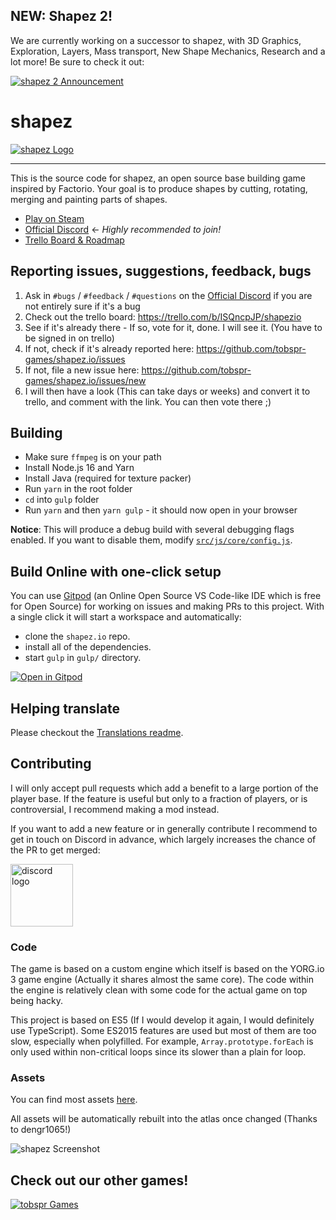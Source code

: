 ## NEW: Shapez 2!

We are currently working on a successor to shapez, with 3D Graphics, Exploration, Layers, Mass transport, New Shape
Mechanics, Research and a lot more! Be sure to check it out:

<a href="https://tobspr.io/shapez-2" title="shapez 2">
    <img src="https://i.imgur.com/6T7UP3p.png" alt="shapez 2 Announcement">
</a>

<br>

# shapez

<a href="https://get.shapez.io/ghi" title="shapez on Steam">
    <img src="https://i.imgur.com/ihW2bUE.png" alt="shapez Logo">
</a>

<hr>
This is the source code for shapez, an open source base building game inspired by Factorio.
Your goal is to produce shapes by cutting, rotating, merging and painting parts of shapes.

- [Play on Steam](https://get.shapez.io/ghr)
- [Official Discord](https://discord.com/invite/HN7EVzV) <- _Highly recommended to join!_
- [Trello Board & Roadmap](https://trello.com/b/ISQncpJP/shapezio)

## Reporting issues, suggestions, feedback, bugs

1. Ask in `#bugs` / `#feedback` / `#questions` on the [Official Discord](https://discord.com/invite/HN7EVzV) if you are
   not entirely sure if it's a bug
2. Check out the trello board: https://trello.com/b/ISQncpJP/shapezio
3. See if it's already there - If so, vote for it, done. I will see it. (You have to be signed in on trello)
4. If not, check if it's already reported here: https://github.com/tobspr-games/shapez.io/issues
5. If not, file a new issue here: https://github.com/tobspr-games/shapez.io/issues/new
6. I will then have a look (This can take days or weeks) and convert it to trello, and comment with the link. You can
   then vote there ;)

## Building

- Make sure `ffmpeg` is on your path
- Install Node.js 16 and Yarn
- Install Java (required for texture packer)
- Run `yarn` in the root folder
- `cd` into `gulp` folder
- Run `yarn` and then `yarn gulp` - it should now open in your browser

**Notice**: This will produce a debug build with several debugging flags enabled. If you want to disable them,
modify [`src/js/core/config.js`](src/js/core/config.js).

## Build Online with one-click setup

You can use [Gitpod](https://www.gitpod.io/) (an Online Open Source VS Code-like IDE which is free for Open Source) for
working on issues and making PRs to this project. With a single click it will start a workspace and automatically:

- clone the `shapez.io` repo.
- install all of the dependencies.
- start `gulp` in `gulp/` directory.

[![Open in Gitpod](https://gitpod.io/button/open-in-gitpod.svg)](https://gitpod.io/#https://github.com/tobspr-games/shapez.io)

## Helping translate

Please checkout the [Translations readme](translations/).

## Contributing

I will only accept pull requests which add a benefit to a large portion of the player base. If the feature is useful but
only to a fraction of players, or is controversial, I recommend making a mod instead.

If you want to add a new feature or in generally contribute I recommend to get in touch on Discord in advance, which
largely increases the chance of the PR to get merged:

<a href="https://discord.com/invite/HN7EVzV" target="_blank">
<img src="https://i.imgur.com/SoawBhW.png" alt="discord logo" width="100">
</a>

### Code

The game is based on a custom engine which itself is based on the YORG.io 3 game engine (Actually it shares almost the
same core).
The code within the engine is relatively clean with some code for the actual game on top being hacky.

This project is based on ES5 (If I would develop it again, I would definitely use TypeScript). Some ES2015 features are
used but most of them are too slow, especially when polyfilled. For example, `Array.prototype.forEach` is only used
within non-critical loops since its slower than a plain for loop.

### Assets

You can find most assets <a href="//github.com/tobspr-games/shapez.io-artwork" target="_blank">here</a>.

All assets will be automatically rebuilt into the atlas once changed (Thanks to dengr1065!)

<img src="https://i.imgur.com/W25Fkl0.png" alt="shapez Screenshot">

<br>

## Check out our other games!

<a href="https://tobspr.io" title="tobspr Games">
<img src="https://i.imgur.com/uA2wcUy.png" alt="tobspr Games">
</a>
